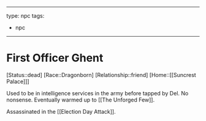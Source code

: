 
---
type: npc
tags: 
- npc
---

# First Officer Ghent
[Status::dead]
[Race::Dragonborn]
[Relationship::friend]
[Home::[[Suncrest Palace]]]

Used to be in intelligence services in the army before tapped by Del. No nonsense. Eventually warmed up to [[The Unforged Few]].

Assassinated in the [[Election Day Attack]].